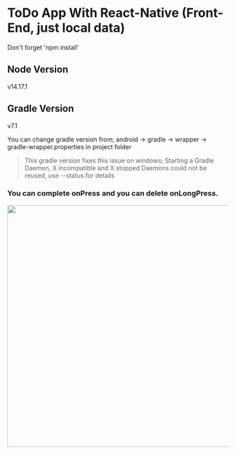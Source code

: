 # ToDo App With React-Native (Front-End, just local data)

Don't forget 'npm install'

## Node Version

v14.17.1

## Gradle Version

v7.1

You can change gradle version from; android -> gradle -> wrapper -> gradle-wrapper.properties in project folder

> This gradle version fixes this issue on windows; Starting a Gradle Daemon, X incompatible and X stopped Daemons could not be reused, use --status for details 

### You can complete onPress and you can delete onLongPress.

<img src="https://user-images.githubusercontent.com/57749827/125110992-02475680-e0ee-11eb-9299-60adc7cf00d2.png" width="550">
